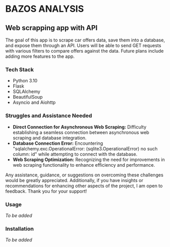 # BAZOS ANALYSIS 

## Web scrapping app with API 

The goal of this app is to scrape car offers data, save them into a database, and expose them through an API. Users will be able to send GET requests with various filters to compare offers against the data. Future plans include adding more features to the app.

### Tech Stack 
- Python 3.10
- Flask
- SQLAlchemy
- BeautifulSoup
- Asyncio and Aiohttp

### Struggles and Assistance Needed
- **Direct Connection for Asynchronous Web Scraping:** Difficulty establishing a seamless connection between asynchronous web scraping and database integration.
- **Database Connection Error:** Encountering "sqlalchemy.exc.OperationalError: (sqlite3.OperationalError) no such column: id" while attempting to connect with the database.
- **Web Scraping Optimization:** Recognizing the need for improvements in web scraping functionality to enhance efficiency and performance.

Any assistance, guidance, or suggestions on overcoming these challenges would be greatly appreciated. Additionally, if you have insights or recommendations for enhancing other aspects of the project, I am open to feedback. Thank you for your support!

### Usage
_To be added_

### Installation
_To be added_


